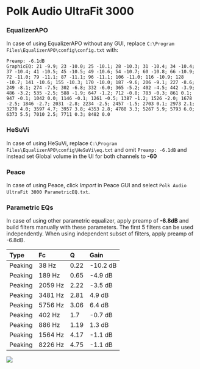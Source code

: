# Polk Audio UltraFit 3000

### EqualizerAPO
In case of using EqualizerAPO without any GUI, replace `C:\Program Files\EqualizerAPO\config\config.txt`
with:
```
Preamp: -6.1dB
GraphicEQ: 21 -9.9; 23 -10.0; 25 -10.1; 28 -10.3; 31 -10.4; 34 -10.4; 37 -10.4; 41 -10.5; 45 -10.5; 49 -10.6; 54 -10.7; 60 -10.8; 66 -10.9; 72 -11.0; 79 -11.1; 87 -11.1; 96 -11.1; 106 -11.0; 116 -10.9; 128 -10.7; 141 -10.6; 155 -10.3; 170 -10.0; 187 -9.6; 206 -9.1; 227 -8.6; 249 -8.1; 274 -7.5; 302 -6.8; 332 -6.0; 365 -5.2; 402 -4.5; 442 -3.9; 486 -3.2; 535 -2.5; 588 -1.9; 647 -1.2; 712 -0.8; 783 -0.3; 861 0.1; 947 -0.1; 1042 0.0; 1146 -0.1; 1261 -0.5; 1387 -1.2; 1526 -2.0; 1678 -2.5; 1846 -2.7; 2031 -2.8; 2234 -2.5; 2457 -1.5; 2703 0.1; 2973 2.1; 3270 4.0; 3597 4.7; 3957 3.8; 4353 2.8; 4788 3.3; 5267 5.9; 5793 6.0; 6373 5.5; 7010 2.5; 7711 0.3; 8482 0.0
```

### HeSuVi
In case of using HeSuVi, replace `C:\Program Files\EqualizerAPO\config\HeSuVi\eq.txt` and omit `Preamp:
-6.1dB` and instead set Global volume in the UI for both channels to **-60**

### Peace
In case of using Peace, click *Import* in Peace GUI and select `Polk Audio UltraFit 3000 ParametricEQ.txt`.

### Parametric EQs
In case of using other parametric equalizer, apply preamp of **-6.8dB** and build filters manually
with these parameters. The first 5 filters can be used independently.
When using independent subset of filters, apply preamp of -6.8dB.

| Type    | Fc      |    Q | Gain     |
|:--------|:--------|:-----|:---------|
| Peaking | 38 Hz   | 0.22 | -10.2 dB |
| Peaking | 189 Hz  | 0.65 | -4.9 dB  |
| Peaking | 2059 Hz | 2.22 | -3.5 dB  |
| Peaking | 3481 Hz | 2.81 | 4.9 dB   |
| Peaking | 5756 Hz | 3.06 | 6.4 dB   |
| Peaking | 402 Hz  | 1.7  | -0.7 dB  |
| Peaking | 886 Hz  | 1.19 | 1.3 dB   |
| Peaking | 1564 Hz | 4.17 | -1.1 dB  |
| Peaking | 8226 Hz | 4.75 | -1.1 dB  |

![](https://raw.githubusercontent.com/jaakkopasanen/AutoEq/master/results/headphonecom/sbaf-serious/Polk%20Audio%20UltraFit%203000/Polk%20Audio%20UltraFit%203000.png)